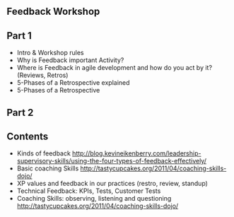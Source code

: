 ## Feedback Workshop 

## Part 1

* Intro & Workshop rules 
* Why is Feedback important Activity? 
* Where is Feedback in agile development and how do you act by it? (Reviews, Retros) 
* 5-Phases of a Retrospective explained
* 5-Phases of a Retrospective
 

## Part 2 

## Contents 

* Kinds of feedback http://blog.kevineikenberry.com/leadership-supervisory-skills/using-the-four-types-of-feedback-effectively/
* Basic coaching Skills http://tastycupcakes.org/2011/04/coaching-skills-dojo/
* XP values and feedback in our practices (restro, review, standup)
* Technical Feedback: KPIs, Tests, Customer Tests 
* Coaching Skills: observing, listening and questioning http://tastycupcakes.org/2011/04/coaching-skills-dojo/

